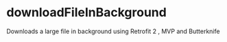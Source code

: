 # downloadFileInBackground
Downloads a large file in background using Retrofit 2 , MVP and Butterknife 
